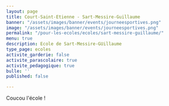 ```yaml
---
layout: page
title: Court-Saint-Etienne - Sart-Messire-Guillaume
banner: "/assets/images/banner/events/journeesportives.png"
image: "/assets/images/banner/events/journeesportives.png"
permalink: "/pour-les-ecoles/ecoles/sart-messire-guillaume/"
menu: true
description: Ecole de Sart-Messire-GUillaume
type_page: ecoles
activite_garderie: false
activite_parascolaire: true
activite_pedagogique: true
bulle: ''
published: false

---
```

Coucou l'école !